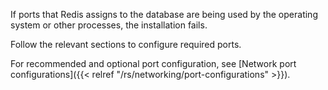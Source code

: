 If ports that Redis assigns to the database are being used by the operating system or other processes, the installation fails.

Follow the relevant sections to configure required ports.

For recommended and optional port configuration, see [Network port configurations]({{< relref "/rs/networking/port-configurations" >}}).